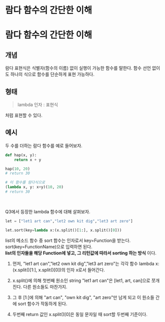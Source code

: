 # 람다 함수의 간단한 이해
# 람다 함수의 간단한 이해

## 개념
람다 표현식은 식별자(함수의 이름) 없이 실행이 가능한 함수를 말한다. 함수 선언 없이도 하나의 식으로 함수를 단순하게 표현 가능하다.

## 형태  

> lambda 인자 : 표현식

처럼 표현할 수 있다.

## 예시

두 수를 더하는 람다 함수를 예로 들어보자.
```py
def hap(x, y):
    return x + y

hap(10, 20)
# return 30

# 이 함수를 람다식으로
(lambda x, y: x+y)(10, 20)
# return 30
```
  
<br>

Q3에서 등장한 lambda 함수에 대해 살펴보자.

```py
let = ["let1 art can","let2 own kit dig","let3 art zero"]

let.sort(key=lambda x:(x.split()[1:], x.split()[0]))
```

list의 메소드 함수 중 sort 함수는 인자로서 key=Function을 받는다. sort(key=FunctionName)으로 입력하면 된다.  
__list의 인자들을 해당 Function에 넣고, 그 리턴값에 따라서 sorting 하는 방식__ 이다.

1. 먼저, "let1 art can","let2 own kit dig","let3 art zero"는 각각 함수 lambda x:(x.split()[1:], x.split()[0])의 인자 x로서 들어간다.

2. x.split()에 의해 첫번째 원소인 string "let1 art can"은 [let1, art, can]으로 쪼개진다. 다른 원소들도 마찬가지.

3. 그 후 [1:]에 의해 "art can", "own kit dig", "art zero"만 남게 되고 이 원소들 간에 sort 함수가 작동하게 된다.

4. 두번째 return 값인 x.split()[0]은 동일 문자일 때 sort할 두번째 기준이다.